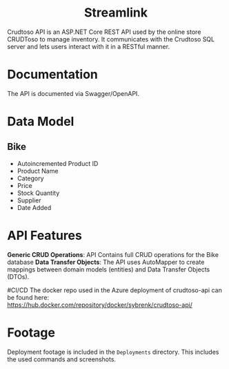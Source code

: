 <h1 align="center">Streamlink</h1>

Crudtoso API is an ASP.NET Core REST API used by the online store CRUDToso to manage inventory. It communicates with the Crudtoso SQL server and lets users interact with it in a RESTful manner.

# Documentation
The API is documented via Swagger/OpenAPI.

# Data Model
## Bike
* Autoincremented Product ID
* Product Name
* Category
* Price
* Stock Quantity
* Supplier
* Date Added

# API Features
**Generic CRUD Operations**: API Contains full CRUD operations for the Bike database
**Data Transfer Objects**: The API uses AutoMapper to create mappings between domain models (entities) and Data Transfer Objects (DTOs).

#CI/CD
The docker repo used in the Azure deployment of crudtoso-api can be found here: https://hub.docker.com/repository/docker/sybrenk/crudtoso-api/

# Footage
Deployment footage is included in the `Deployments` directory. This includes the used commands and screenshots.
